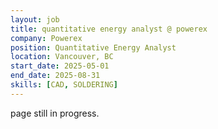 ```yaml
---
layout: job
title: quantitative energy analyst @ powerex
company: Powerex
position: Quantitative Energy Analyst
location: Vancouver, BC
start_date: 2025-05-01
end_date: 2025-08-31
skills: [CAD, SOLDERING]
---
```


page still in progress.
